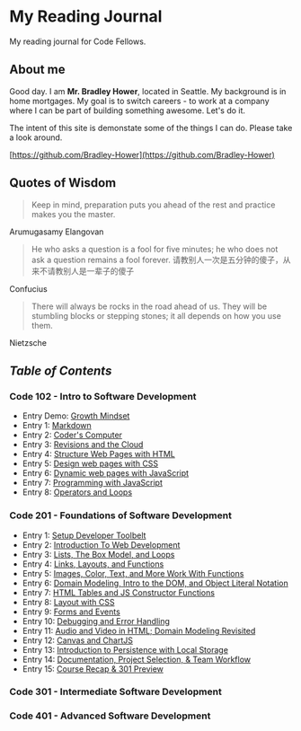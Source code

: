 # My Reading Journal
My reading journal for Code Fellows.
## About me
Good day. I am **Mr. Bradley Hower**, located in Seattle. My background is in home mortgages. My goal is to switch careers - to work at a company where I can be part of building something awesome. Let's do it.

The intent of this site is demonstate some of the things I can do. Please take a look around.

[https://github.com/Bradley-Hower](https://github.com/Bradley-Hower)

## Quotes of Wisdom

>Keep in mind, preparation puts you ahead of the rest and practice makes you the master. 

Arumugasamy Elangovan

>He who asks a question is a fool for five minutes; he who does not ask a question remains a fool forever. 请教别人一次是五分钟的傻子，从来不请教别人是一辈子的傻子

Confucius

>There will always be rocks in the road ahead of us. They will be stumbling blocks or stepping stones; it all depends on how you use them.

Nietzsche

## *Table of Contents*
### Code 102 - Intro to Software Development

- Entry Demo: [Growth Mindset](https://bradley-hower.github.io/reading-notes/growth-mindset)
- Entry 1: [Markdown](https://bradley-hower.github.io/reading-notes/markdown)
- Entry 2: [Coder's Computer](https://bradley-hower.github.io/reading-notes/coders-computer)
- Entry 3: [Revisions and the Cloud](https://bradley-hower.github.io/reading-notes/revisions-and-the-cloud)
- Entry 4: [Structure Web Pages with HTML](https://bradley-hower.github.io/reading-notes/structure-web-pages-with-html)
- Entry 5: [Design web pages with CSS](https://bradley-hower.github.io/reading-notes/design-web-pages-with-css)
- Entry 6: [Dynamic web pages with JavaScript](https://bradley-hower.github.io/reading-notes/dynamic-web-pages-with-javascript)
- Entry 7: [Programming with JavaScript](https://bradley-hower.github.io/reading-notes/programming-with-javascript)
- Entry 8: [Operators and Loops](https://bradley-hower.github.io/reading-notes/operators-and-loops)

### Code 201 - Foundations of Software Development
- Entry 1: [Setup Developer Toolbelt](https://bradley-hower.github.io/201-reading-notes/setup-developer-toolbelt)
- Entry 2: [Introduction To Web Development](https://bradley-hower.github.io/201-reading-notes/introduction-to-web-development)
- Entry 3: [Lists, The Box Model, and Loops](https://bradley-hower.github.io/201-reading-notes/lists-the-box-model,-and-loops)
- Entry 4: [Links, Layouts, and Functions](https://bradley-hower.github.io/201-reading-notes/links-layouts-and-functions)
- Entry 5: [Images, Color, Text, and More Work With Functions](https://bradley-hower.github.io/201-reading-notes/images-color-text-and-more-work-with-functions)
- Entry 6: [Domain Modeling, Intro to the DOM, and Object Literal Notation](https://bradley-hower.github.io/201-reading-notes/domain-modeling-intro-to-the-dom-and-object-literal-notation)
- Entry 7: [HTML Tables and JS Constructor Functions](https://bradley-hower.github.io/201-reading-notes/html-tables-and-js-constructor-functions)
- Entry 8: [Layout with CSS](https://bradley-hower.github.io/201-reading-notes/layout-with-css)
- Entry 9: [Forms and Events](https://bradley-hower.github.io/201-reading-notes/forms-and-events)
- Entry 10: [Debugging and Error Handling](https://bradley-hower.github.io/201-reading-notes/debugging-and-error-handling)
- Entry 11: [Audio and Video in HTML; Domain Modeling Revisited](https://bradley-hower.github.io/201-reading-notes/audio-and-video-in-html;-domain-modeling-revisited)
- Entry 12: [Canvas and ChartJS](https://bradley-hower.github.io/201-reading-notes/canvas-and-chartjs)
- Entry 13: [Introduction to Persistence with Local Storage](https://bradley-hower.github.io/201-reading-notes/introduction-to-persistence-with-local-storage)
- Entry 14: [Documentation, Project Selection, & Team Workflow](https://bradley-hower.github.io/201-reading-notes/documentation-project-selection-and-team-workflow)
- Entry 15: [Course Recap & 301 Preview](https://bradley-hower.github.io/201-reading-notes/course-recap-and-301-preview)


### Code 301 - Intermediate Software Development

### Code 401 - Advanced Software Development